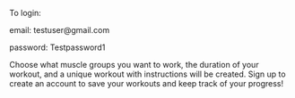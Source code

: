 <p>To login: </p>
<p>email: testuser@gmail.com</p>
<p>password: Testpassword1</p>

Choose what muscle groups you want to work, the duration of your workout, and a unique workout with instructions will be created. Sign up to create an account to save your workouts and keep track of your progress!